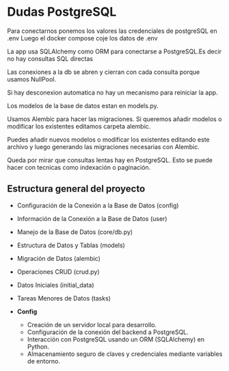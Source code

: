 # Dudas PostgreSQL

Para conectarnos ponemos los valores las credenciales de postgreSQL en .env 
Luego el docker compose coje los datos de .env

La app usa SQLAlchemy como ORM para conectarse a PostgreSQL.Es decir no hay consultas SQL directas

Las conexiones a la db se abren y cierran con cada consulta porque usamos NullPool.  

Si hay desconexion automatica no hay un mecanismo para reiniciar la app. 

Los modelos de la base de datos estan en models.py.

Usamos Alembic para hacer las migraciones. Si queremos añadir modelos o modificar los existentes editamos carpeta alembic. 

Puedes añadir nuevos modelos o modificar los existentes editando este archivo y luego generando las migraciones necesarias con Alembic.

Queda por mirar que consultas lentas hay en PostgreSQL. Esto se puede hacer con tecnicas como indexación o paginación.

## Estructura general del proyecto

- Configuración de la Conexión a la Base de Datos (config)
- Información de la Conexión a la Base de Datos (user)
- Manejo de la Base de Datos (core/db.py)
- Estructura de Datos y Tablas (models)
- Migración de Datos (alembic)
- Operaciones CRUD (crud.py)
- Datos Iniciales (initial_data)
- Tareas Menores de Datos (tasks)

- **Config**
   - Creación de un servidor local para desarrollo.
   - Configuración de la conexión del backend a PostgreSQL.
   - Interacción con PostgreSQL usando un ORM        (SQLAlchemy)    en Python.
   - Almacenamiento seguro de claves y credenciales mediante variables de entorno.

